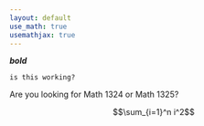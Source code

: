 ```yaml
---
layout: default
use_math: true
usemathjax: true
---
```


***bold***

`is this working?`

Are you looking for Math 1324 or Math 1325?

$$\sum_{i=1}^n i^2$$


